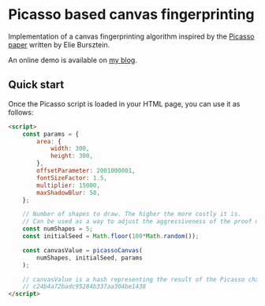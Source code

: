 # Picasso based canvas fingerprinting
Implementation of a canvas fingerprinting algorithm inspired by the [Picasso paper](https://ai.google/research/pubs/pub45581) written by Elie Bursztein.

An online demo is available on [my blog](https://antoinevastel.com/browser%20fingerprinting/2019/03/21/picasso-canvas-fingerprinting.html).

## Quick start

Once the Picasso script is loaded in your HTML page, you can use it as follows:
```html
<script>
    const params = {
        area: {
            width: 300,
            height: 300,
        },
        offsetParameter: 2001000001,
        fontSizeFactor: 1.5,
        multiplier: 15000,
        maxShadowBlur: 50,
    };

    // Number of shapes to draw. The higher the more costly it is.
    // Can be used as a way to adjust the aggressiveness of the proof of work (POW)
    const numShapes = 5;
    const initialSeed = Math.floor(100*Math.random());

    const canvasValue = picassoCanvas(
        numShapes, initialSeed, params
    );

    // canvasValue is a hash representing the result of the Picasso challenge, e.g.
    // c24b4a72badc95284b337aa304be1438
</script>
```

